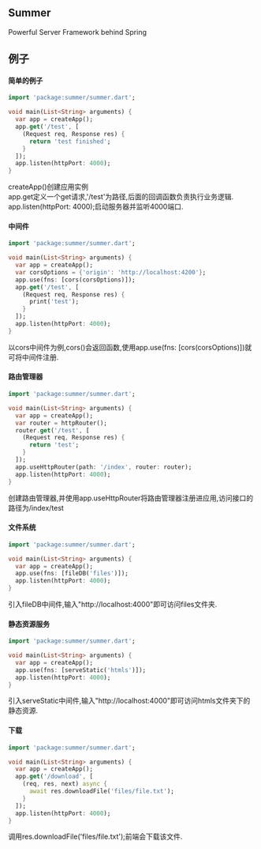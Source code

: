 ## Summer
Powerful Server Framework behind Spring  

## 例子
#### 简单的例子
``` dart
import 'package:summer/summer.dart';

void main(List<String> arguments) {
  var app = createApp();
  app.get('/test', [
    (Request req, Response res) {
      return 'test finished';
    }
  ]);
  app.listen(httpPort: 4000);
}
```
createApp()创建应用实例</br>
app.get定义一个get请求,'/test'为路径,后面的回调函数负责执行业务逻辑.</br>
app.listen(httpPort: 4000);启动服务器并监听4000端口.

#### 中间件
```dart
import 'package:summer/summer.dart';

void main(List<String> arguments) {
  var app = createApp();
  var corsOptions = {'origin': 'http://localhost:4200'};
  app.use(fns: [cors(corsOptions)]);
  app.get('/test', [
    (Request req, Response res) {
      print('test');
    }
  ]);
  app.listen(httpPort: 4000);
}
```
以cors中间件为例,cors()会返回函数,使用app.use(fns: [cors(corsOptions)])就可将中间件注册.

#### 路由管理器
```dart
import 'package:summer/summer.dart';

void main(List<String> arguments) {
  var app = createApp();
  var router = httpRouter();
  router.get('/test', [
    (Request req, Response res) {
      return 'test';
    }
  ]);
  app.useHttpRouter(path: '/index', router: router);
  app.listen(httpPort: 4000);
}
```
创建路由管理器,并使用app.useHttpRouter将路由管理器注册进应用,访问接口的路径为/index/test

#### 文件系统
``` dart
import 'package:summer/summer.dart';

void main(List<String> arguments) {
  var app = createApp();
  app.use(fns: [fileDB('files')]);
  app.listen(httpPort: 4000);
}
```
引入fileDB中间件,输入"http://localhost:4000"即可访问files文件夹.

#### 静态资源服务
``` dart
import 'package:summer/summer.dart';

void main(List<String> arguments) {
  var app = createApp();
  app.use(fns: [serveStatic('htmls')]);
  app.listen(httpPort: 4000);
}
```
引入serveStatic中间件,输入"http://localhost:4000"即可访问htmls文件夹下的静态资源.

#### 下载
``` dart
import 'package:summer/summer.dart';

void main(List<String> arguments) {
  var app = createApp();
  app.get('/download', [
    (req, res, next) async {
      await res.downloadFile('files/file.txt');
    }
  ]);
  app.listen(httpPort: 4000);
}
```
调用res.downloadFile('files/file.txt');前端会下载该文件.